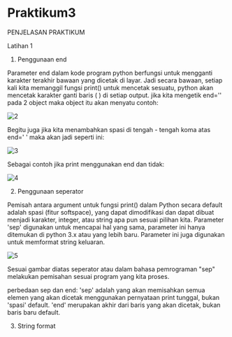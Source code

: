 # Praktikum3

PENJELASAN PRAKTIKUM

Latihan 1

1. Penggunaan end

Parameter end dalam kode program python berfungsi untuk mengganti karakter terakhir bawaan yang dicetak di layar. Jadi secara bawaan, setiap kali kita memanggil fungsi print() untuk mencetak sesuatu, python akan mencetak karakter ganti baris ( ) di setiap output. jika kita mengetik end='' pada 2 object maka object itu akan menyatu contoh:

![2](https://github.com/user-attachments/assets/ab9e8ea8-0fdf-459c-a304-bd8d50386bc4)

Begitu juga jika kita menambahkan spasi di tengah - tengah koma atas end=' ' maka akan jadi seperti ini:

![3](https://github.com/user-attachments/assets/3f14c383-d055-410b-b7b3-b36a30d91c24)

Sebagai contoh jika print menggunakan end dan tidak:

![4](https://github.com/user-attachments/assets/4bc3b038-4920-4c82-b717-4c79ef5964ea)

2. Penggunaan seperator

Pemisah antara argument untuk fungsi print() dalam Python secara default adalah spasi (fitur softspace), yang dapat dimodifikasi dan dapat dibuat menjadi karakter, integer, atau string apa pun sesuai pilihan kita. Parameter 'sep' digunakan untuk mencapai hal yang sama, parameter ini hanya ditemukan di python 3.x atau yang lebih baru. Parameter ini juga digunakan untuk memformat string keluaran.

![5](https://github.com/user-attachments/assets/573eb8c0-9ed3-401f-9cec-1e20227c22ab)

Sesuai gambar diatas seperator atau dalam bahasa pemrograman "sep" melakukan pemisahan sesuai program yang kita proses.

perbedaan sep dan end: 'sep' adalah yang akan memisahkan semua elemen yang akan dicetak menggunakan pernyataan print tunggal, bukan 'spasi' default. 'end' merupakan akhir dari baris yang akan dicetak, bukan baris baru default.

3. String format

